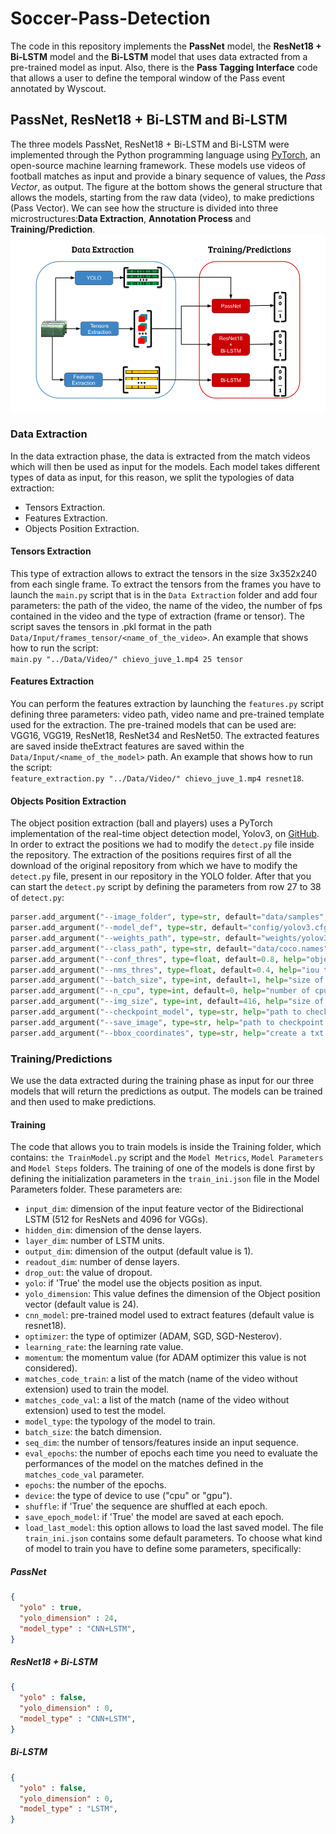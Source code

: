 # Soccer-Pass-Detection
The code in this repository implements the **PassNet** model, the **ResNet18 + Bi-LSTM** model and the **Bi-LSTM** model that uses data extracted from a pre-trained model as input.
Also, there is the **Pass Tagging Interface** code that allows a user to define the temporal window of the Pass event annotated by Wyscout.

## PassNet, ResNet18 + Bi-LSTM and Bi-LSTM
The three models PassNet, ResNet18 + Bi-LSTM and Bi-LSTM were implemented through the Python programming language using [PyTorch](https://pytorch.org/), an open-source machine learning framework. These models use videos of football matches as input and provide a binary sequence of values, the *Pass Vector*, as output. The figure at the bottom shows the general structure that allows the models, starting from the raw data (video), to make predictions (Pass Vector).
We can see how the structure is divided into three microstructures:**Data Extraction**, **Annotation Process** and **Training/Prediction**.
![Architecture](/Scheme/Training_Process.png)
### Data Extraction
In the data extraction phase, the data is extracted from the match videos which will then be used as input for the models. Each model takes different types of data as input, for this reason, we split the typologies of data extraction: 
* Tensors Extraction.
* Features Extraction.
* Objects Position Extraction.
#### Tensors Extraction
This type of extraction allows to extract the tensors in the size 3x352x240 from each single frame. To extract the tensors from the frames you have to launch the `main.py` script that is in the `Data Extraction` folder and add four parameters: the path of the video, the name of the video, the number of fps contained in the video and the type of extraction (frame or tensor). The script saves the tensors in .pkl format in the path `Data/Input/frames_tensor/<name_of_the_video>`. An example that shows how to run the script:  
`main.py "../Data/Video/" chievo_juve_1.mp4 25 tensor`
#### Features Extraction
You can perform the features extraction by launching the `features.py` script defining three parameters: video path, video name and pre-trained template used for the extraction.  The pre-trained models that can be used are: VGG16, VGG19, ResNet18, ResNet34 and ResNet50. The extracted features are saved inside theExtract features are saved within the `Data/Input/<name_of_the_model>` path. An example that shows how to run the script:  
`feature_extraction.py "../Data/Video/" chievo_juve_1.mp4 resnet18`.
#### Objects Position Extraction
The object position extraction (ball and players) uses a PyTorch implementation of the real-time object detection model, Yolov3, on [GitHub](https://github.com/eriklindernoren/PyTorch-YOLOv3). In order to extract the positions we had to modify the `detect.py` file inside the repository. The extraction of the positions requires first of all the download of the original repository from which we have to modify the `detect.py` file, present in our repository in the YOLO folder. After that you can start the `detect.py` script by defining the parameters from row 27 to 38 of `detect.py`:  
```python
parser.add_argument("--image_folder", type=str, default="data/samples", help="path to dataset")  
parser.add_argument("--model_def", type=str, default="config/yolov3.cfg", help="path to model definition file")  
parser.add_argument("--weights_path", type=str, default="weights/yolov3.weights", help="path to weights file")  
parser.add_argument("--class_path", type=str, default="data/coco.names", help="path to class label file")  
parser.add_argument("--conf_thres", type=float, default=0.8, help="object confidence threshold")  
parser.add_argument("--nms_thres", type=float, default=0.4, help="iou thresshold for non-maximum suppression")  
parser.add_argument("--batch_size", type=int, default=1, help="size of the batches")  
parser.add_argument("--n_cpu", type=int, default=0, help="number of cpu threads to use during batch generation")  
parser.add_argument("--img_size", type=int, default=416, help="size of each image dimension")  
parser.add_argument("--checkpoint_model", type=str, help="path to checkpoint model")  
parser.add_argument("--save_image", type=str, help="path to checkpoint model")  
parser.add_argument("--bbox_coordinates", type=str, help="create a txt file where save bbox coordinates")
```
### Training/Predictions
We use the data extracted during the training phase as input for our three models that will return the predictions as output. The models can be trained and then used to make predictions.
#### Training
The code that allows you to train models is inside the Training folder, which contains: ```the TrainModel.py``` script and the ```Model Metrics```, ```Model Parameters``` and ```Model Steps``` folders. The training of one of the models is done first by defining the initialization parameters in the ```train_ini.json``` file in the Model Parameters folder. These parameters are:
* ```input_dim```: dimension of the input feature vector of the Bidirectional LSTM (512 for ResNets and 4096 for VGGs).
* ```hidden_dim```: dimension of the dense layers.
* ```layer_dim```: number of LSTM units.
* ```output_dim```: dimension of the output (default value is 1).
* ```readout_dim```: number of dense layers.
* ```drop_out```: the value of dropout.
* ```yolo```: if 'True' the model use the objects position as input.
* ```yolo_dimension```: This value defines the dimension of the Object position vector (default value is 24).
* ```cnn_model```: pre-trained model used to extract features (default value is resnet18).
* ```optimizer```: the type of optimizer (ADAM, SGD, SGD-Nesterov).
* ```learning_rate```: the learning rate value.
* ```momentum```: the momentum value (for ADAM optimizer this value is not considered).
* ```matches_code_train```: a list of the match (name of the video without extension) used to train the model.
* ```matches_code_val```: a list of the match (name of the video without extension) used to test the model.
* ```model_type```: the typology of the model to train.
* ```batch_size```: the batch dimension.
* ```seq_dim```: the number of tensors/features inside an input sequence.
* ```eval_epochs```: the number of epochs each time you need to evaluate the performances of the model on the matches defined in the ```matches_code_val``` parameter.
* ```epochs```: the number of the epochs.
* ```device```: the type of device to use ("cpu" or "gpu").
* ```shuffle```: if 'True' the sequence are shuffled at each epoch.
* ```save_epoch_model```: if 'True' the model are saved at each epoch.
* ```load_last_model```: this option allows to load the last saved model.
The file ```train_ini.json``` contains some default parameters.
To choose what kind of model to train you have to define some parameters, specifically:
##### PassNet
```json
{
  "yolo" : true,
  "yolo_dimension" : 24,
  "model_type" : "CNN+LSTM",
}
```
##### ResNet18 + Bi-LSTM
```json
{
  "yolo" : false,
  "yolo_dimension" : 0,
  "model_type" : "CNN+LSTM",
}
```
##### Bi-LSTM
```json
{
  "yolo" : false,
  "yolo_dimension" : 0,
  "model_type" : "LSTM",
}
```
